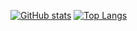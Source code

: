 [![GitHub stats](https://github-readme-stats.vercel.app/api?username=agnkrnwn)](https://github.com/anuraghazra/github-readme-stats)
[![Top Langs](https://github-readme-stats.vercel.app/api/top-langs/?username=agnkrnwn)](https://github.com/anuraghazra/github-readme-stats)

